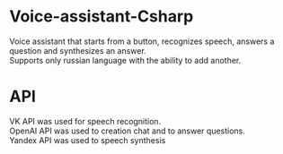 # Voice-assistant-Csharp
Voice assistant that starts from a button, recognizes speech, answers a question and synthesizes an answer.  
Supports only russian language with the ability to add another.
# API
VK API was used for speech recognition.  
OpenAI API was used to creation chat and to answer questions.  
Yandex API was used to speech synthesis  

  
